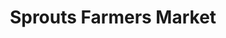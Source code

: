 ---
title: "Sprouts Farmers Market"
url: /port-st-lucie/sprouts-farmers-market/
shop: supermarket
---